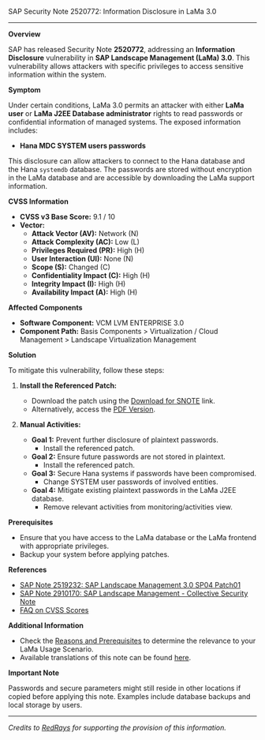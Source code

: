 SAP Security Note 2520772: Information Disclosure in LaMa 3.0

---

**Overview**

SAP has released Security Note **2520772**, addressing an **Information Disclosure** vulnerability in **SAP Landscape Management (LaMa) 3.0**. This vulnerability allows attackers with specific privileges to access sensitive information within the system.

**Symptom**

Under certain conditions, LaMa 3.0 permits an attacker with either **LaMa user** or **LaMa J2EE Database administrator** rights to read passwords or confidential information of managed systems. The exposed information includes:

- **Hana MDC SYSTEM users passwords**

This disclosure can allow attackers to connect to the Hana database and the Hana `systemdb` database. The passwords are stored without encryption in the LaMa database and are accessible by downloading the LaMa support information.

**CVSS Information**

- **CVSS v3 Base Score:** 9.1 / 10
- **Vector:**  
  - **Attack Vector (AV):** Network (N)  
  - **Attack Complexity (AC):** Low (L)  
  - **Privileges Required (PR):** High (H)  
  - **User Interaction (UI):** None (N)  
  - **Scope (S):** Changed (C)  
  - **Confidentiality Impact (C):** High (H)  
  - **Integrity Impact (I):** High (H)  
  - **Availability Impact (A):** High (H)

**Affected Components**

- **Software Component:** VCM LVM ENTERPRISE 3.0
- **Component Path:** Basis Components > Virtualization / Cloud Management > Landscape Virtualization Management

**Solution**

To mitigate this vulnerability, follow these steps:

1. **Install the Referenced Patch:**
   - Download the patch using the [Download for SNOTE](https://notesdownloads.sap.com/note/0040000019779292017) link.
   - Alternatively, access the [PDF Version](https://me.sap.com/sap/support/sfm/notes/print/0002520772?language=en-US&token=4DC502FF58C715FA741850104A1C9EC3).

2. **Manual Activities:**
   - **Goal 1:** Prevent further disclosure of plaintext passwords.
     - Install the referenced patch.
   - **Goal 2:** Ensure future passwords are not stored in plaintext.
     - Install the referenced patch.
   - **Goal 3:** Secure Hana systems if passwords have been compromised.
     - Change SYSTEM user passwords of involved entities.
   - **Goal 4:** Mitigate existing plaintext passwords in the LaMa J2EE database.
     - Remove relevant activities from monitoring/activities view.

**Prerequisites**

- Ensure that you have access to the LaMa database or the LaMa frontend with appropriate privileges.
- Backup your system before applying patches.

**References**

- [SAP Note 2519232: SAP Landscape Management 3.0 SP04 Patch01](https://me.sap.com/notes/2519232)
- [SAP Note 2910170: SAP Landscape Management - Collective Security Note](https://me.sap.com/notes/2910170)
- [FAQ on CVSS Scores](https://me.sap.com/securitynotes)

**Additional Information**

- Check the [Reasons and Prerequisites](https://me.sap.com/notes/0002520772/D) to determine the relevance to your LaMa Usage Scenario.
- Available translations of this note can be found [here](https://me.sap.com/notes/0002520772/D).

**Important Note**

Passwords and secure parameters might still reside in other locations if copied before applying this note. Examples include database backups and local storage by users.

---

*Credits to [RedRays](https://redrays.io) for supporting the provision of this information.*